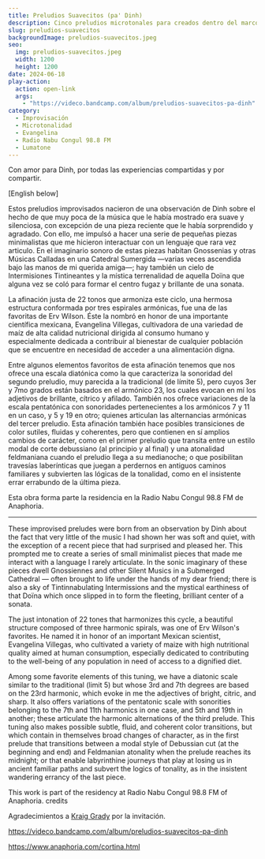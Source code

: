 ```yaml
---
title: Preludios Suavecitos (pa' Dinh)
description: Cinco preludios microtonales para creados dentro del marco de la residencia en Radio Nabu Congul 98.8 FM, Anaphoria 
slug: preludios-suavecitos
backgroundImage: preludios-suavecitos.jpeg
seo:
  img: preludios-suavecitos.jpeg
  width: 1200
  height: 1200
date: 2024-06-18
play-action:
  action: open-link
  args: 
    - "https://videco.bandcamp.com/album/preludios-suavecitos-pa-dinh"
category:
  - Improvisación
  - Microtonalidad
  - Evangelina
  - Radio Nabu Congul 98.8 FM
  - Lumatone
---
```


Con amor para Dinh, por todas las experiencias compartidas y por compartir.

[English below]

Estos preludios improvisados nacieron de una observación de Dinh sobre el hecho de que muy poca de la música que le había mostrado era suave y silenciosa, con excepción de una pieza reciente que le había sorprendido y agradado. Con ello, me impulsó a hacer una serie de pequeñas piezas minimalistas que me hicieron interactuar con un lenguaje que rara vez articulo. En el imaginario sonoro de estas piezas habitan Gnossenias y otras Músicas Calladas en una Catedral Sumergida —varias veces ascendida bajo las manos de mi querida amiga—; hay también un cielo de Intermisiones Tintineantes y la mística terrenalidad de aquella Doïna que alguna vez se coló para formar el centro fugaz y brillante de una sonata.

La afinación justa de 22 tonos que armoniza este ciclo, una hermosa estructura conformada por tres espirales armónicas, fue una de las favoritas de Erv Wilson. Éste la nombró en honor de una importante científica mexicana, Evangelina Villegas, cultivadora de una variedad de maíz de alta calidad nutricional dirigida al consumo humano y especialmente dedicada a contribuir al bienestar de cualquier población que se encuentre en necesidad de acceder a una alimentación digna.

Entre algunos elementos favoritos de esta afinación tenemos que nos ofrece una escala diatónica como la que caracteriza la sonoridad del segundo preludio, muy parecida a la tradicional (de límite 5), pero cuyos 3er y 7mo grados están basados en el armónico 23, los cuales evocan en mí los adjetivos de brillante, cítrico y afilado. También nos ofrece variaciones de la escala pentatónica con sonoridades pertenecientes a los armónicos 7 y 11 en un caso, y 5 y 19 en otro; quienes articulan las alternancias armónicas del tercer preludio. Esta afinación también hace posibles transiciones de color sutiles, fluidas y coherentes, pero que contienen en sí amplios cambios de carácter, como en el primer preludio que transita entre un estilo modal de corte debussiano (al principio y al final) y una atonalidad feldmaniana cuando el preludio llega a su medianoche; o que posibilitan travesías laberínticas que juegan a perdernos en antiguos caminos familiares y subvierten las lógicas de la tonalidad, como en el insistente errar errabundo de la última pieza.


Esta obra forma parte la residencia en la Radio Nabu Congul 98.8 FM de Anaphoria.

-----

These improvised preludes were born from an observation by Dinh about the fact that very little of the music I had shown her was soft and quiet, with the exception of a recent piece that had surprised and pleased her. This prompted me to create a series of small minimalist pieces that made me interact with a language I rarely articulate. In the sonic imaginary of these pieces dwell Gnossiennes and other Silent Musics in a Submerged Cathedral — often brought to life under the hands of my dear friend; there is also a sky of Tintinnabulating Intermissions and the mystical earthiness of that Doïna which once slipped in to form the fleeting, brilliant center of a sonata.

The just intonation of 22 tones that harmonizes this cycle, a beautiful structure composed of three harmonic spirals, was one of Erv Wilson's favorites. He named it in honor of an important Mexican scientist, Evangelina Villegas, who cultivated a variety of maize with high nutritional quality aimed at human consumption, especially dedicated to contributing to the well-being of any population in need of access to a dignified diet.

Among some favorite elements of this tuning, we have a diatonic scale similar to the traditional (limit 5) but whose 3rd and 7th degrees are based on the 23rd harmonic, which evoke in me the adjectives of bright, citric, and sharp. It also offers variations of the pentatonic scale with sonorities belonging to the 7th and 11th harmonics in one case, and 5th and 19th in another; these articulate the harmonic alternations of the third prelude. This tuning also makes possible subtle, fluid, and coherent color transitions, but which contain in themselves broad changes of character, as in the first prelude that transitions between a modal style of Debussian cut (at the beginning and end) and Feldmanian atonality when the prelude reaches its midnight; or that enable labyrinthine journeys that play at losing us in ancient familiar paths and subvert the logics of tonality, as in the insistent wandering errancy of the last piece.

This work is part of the residency at Radio Nabu Congul 98.8 FM of Anaphoria. 
credits

Agradecimientos a [Kraig Grady](https://anaphoria.com/) por la invitación.

https://videco.bandcamp.com/album/preludios-suavecitos-pa-dinh

https://www.anaphoria.com/cortina.html
